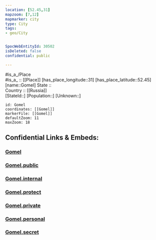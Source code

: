 ```yaml
---
location: [52.45,31] 
mapzoom: [7,12] 
mapmarker: city 
type: City
tags:
- geo/City


SpocWebEntityId: 30502
isDeleted: false
confidential: public

---
```

#is_a_/Place  
#is_a_ :: [[Place]] 
[has_place_longitude::31] 
[has_place_latitude::52.45] 
[name::Gomel] 
State ::  
Country :: [[Russia]]  
[StateId::] 
[Population::] 
[Unknown::] 


```leaflet
id: Gomel
coordinates: [[Gomel]] 
markerFile: [[Gomel]] 
defaultZoom: 11 
maxZoom: 18
```


## Confidential Links & Embeds: 

### [Gomel](/_Standards/Earth/Continent/Europe/Europe~East/Belarus/Oblasts~Belarus/Gomel/City/Gomel.md) 

### [Gomel.public](/_public/Earth/Continent/Europe/Europe~East/Belarus/Oblasts~Belarus/Gomel/City/Gomel.public.md) 

### [Gomel.internal](/_internal/Earth/Continent/Europe/Europe~East/Belarus/Oblasts~Belarus/Gomel/City/Gomel.internal.md) 

### [Gomel.protect](/_protect/Earth/Continent/Europe/Europe~East/Belarus/Oblasts~Belarus/Gomel/City/Gomel.protect.md) 

### [Gomel.private](/_private/Earth/Continent/Europe/Europe~East/Belarus/Oblasts~Belarus/Gomel/City/Gomel.private.md) 

### [Gomel.personal](/_personal/Earth/Continent/Europe/Europe~East/Belarus/Oblasts~Belarus/Gomel/City/Gomel.personal.md) 

### [Gomel.secret](/_secret/Earth/Continent/Europe/Europe~East/Belarus/Oblasts~Belarus/Gomel/City/Gomel.secret.md)

